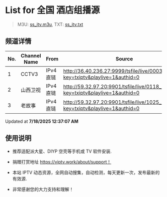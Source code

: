 # List for **全国 酒店组播源**

> M3U: [ss_itv.m3u](./ss_itv.m3u ), TXT: [ss_itv.txt](./txt/ss_itv.txt )

## 频道详情

| No. | Channel Name | From | Source |
| --- | ------------ | ---- | ------ |
| 1 | CCTV3 | IPv4 直链 | <http://36.40.236.27:9999/tsfile/live/0003_1.m3u8?key=txiptv&playlive=1&authid=0> |
| 2 | 山西卫视 | IPv4 直链 | <http://59.32.97.20:9901/tsfile/live/0118_1.m3u8?key=txiptv&playlive=1&authid=0> |
| 3 | 老故事 | IPv4 直链 | <http://59.32.97.20:9901/tsfile/live/1025_1.m3u8?key=txiptv&playlive=1&authid=0> |

Updated at **7/18/2025 12:37:07 AM**

## 使用说明

- 推荐适配派大星、DIYP 空壳等手机或 TV 软件安装.

- 捐赠打赏地址 <https://viptv.work/about/support！>

- 本站 IPTV 动态资源，全网自动搜集，自动检测，每天更新一次，发布最新的有效源.

- 非常感谢您的大力支持和理解！
